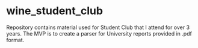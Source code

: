 # wine_student_club
Repository contains material used for Student Club that I attend for over 3 years. The MVP is to create a parser for University reports provided in .pdf format. 
